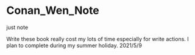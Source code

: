 # Conan_Wen_Note
just note



Write these book really cost my lots of time especially for write actions. I plan to complete during my summer holiday.       2021/5/9